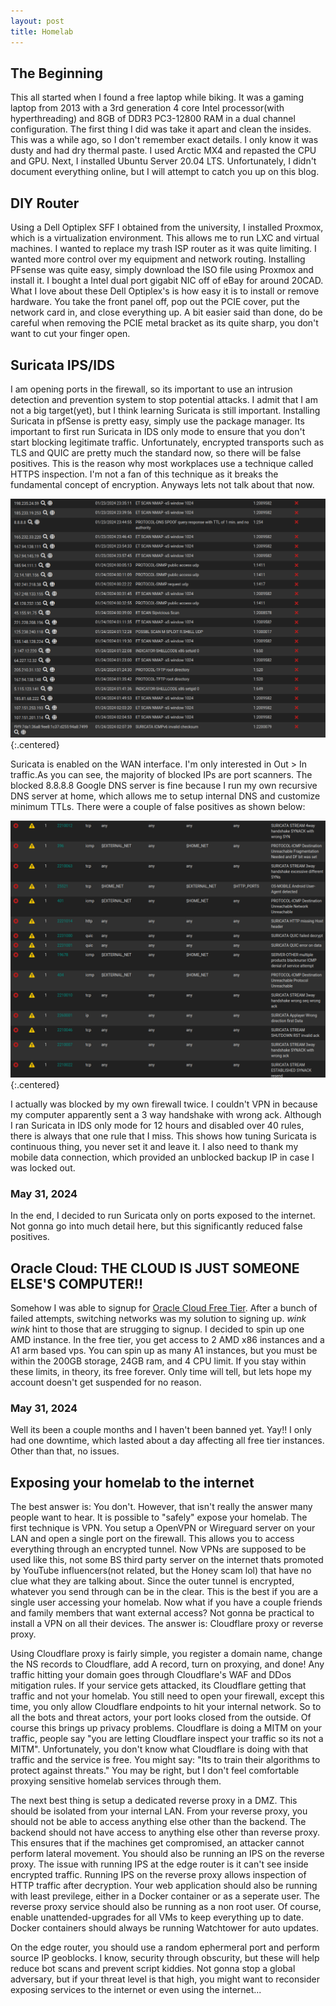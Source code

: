 ```yaml
---
layout: post
title: Homelab
---
```


## The Beginning
This all started when I found a free laptop while biking. It was a gaming laptop from 2013 with a 3rd generation 4 core Intel processor(with hyperthreading) and 8GB of DDR3 PC3-12800 RAM in a dual channel configuration. The first thing I did was take it apart and clean the insides. This was a while ago, so I don't remember exact details. I only know it was dusty and had dry thermal paste. I used Arctic MX4 and repasted the CPU and GPU. Next, I installed Ubuntu Server 20.04 LTS. Unfortunately, I didn't document everything online, but I will attempt to catch you up on this blog.

## DIY Router
Using a Dell Optiplex SFF I obtained from the university, I installed Proxmox, which is a virtualization environment. This allows me to run LXC and virtual machines. I wanted to replace my trash ISP router as it was quite limiting. I wanted more control over my equipment and network routing. Installing PFsense was quite easy, simply download the ISO file using Proxmox and install it. I bought a Intel dual port gigabit NIC off of eBay for around 20CAD. What I love about these Dell Optiplex's is how easy it is to install or remove hardware. You take the front panel off, pop out the PCIE cover, put the network card in, and close everything up. A bit easier said than done, do be careful when removing the PCIE metal bracket as its quite sharp, you don't want to cut your finger open.

## Suricata IPS/IDS

I am opening ports in the firewall, so its important to use an intrusion detection and prevention system to stop potential attacks. I admit that I am not a big target(yet), but I think learning Suricata is still important. Installing Suricata in pfSense is pretty easy, simply use the package manager. Its important to first run Suricata in IDS only mode to ensure that you don't start blocking legitimate traffic. Unfortunately, encrypted transports such as TLS and QUIC are pretty much the standard now, so there will be false positives. This is the reason why most workplaces use a technique called HTTPS inspection. I'm not a fan of this technique as it breaks the fundamental concept of encryption. Anyways lets not talk about that now.

![Suricata Blocked Page](/images/suricata_blocked.png){:.centered}

Suricata is enabled on the WAN interface. I'm only interested in Out > In traffic.As you can see, the majority of blocked IPs are port scanners. The blocked 8.8.8.8 Google DNS server is fine because I run my own recursive DNS server at home, which allows me to setup internal DNS and customize minimum TTLs. There were a couple of false positives as shown below:

![Suricata Disabled Rules](/images/suricata_disabled_rules.png){:.centered}

I actually was blocked by my own firewall twice. I couldn't VPN in because my computer apparently sent a 3 way handshake with wrong ack. Although I ran Suricata in IDS only mode for 12 hours and disabled over 40 rules, there is always that one rule that I miss. This shows how tuning Suricata is continuous thing, you never set it and leave it. I also need to thank my mobile data connection, which provided an unblocked backup IP in case I was locked out.

### May 31, 2024
In the end, I decided to run Suricata only on ports exposed to the internet. Not gonna go into much detail here, but this significantly reduced false positives.

## Oracle Cloud: THE CLOUD IS JUST SOMEONE ELSE'S COMPUTER!!
Somehow I was able to signup for [Oracle Cloud Free Tier](https://cloud.oracle.com/free). After a bunch of failed attempts, switching networks was my solution to signing up. *wink wink* hint to those that are strugging to signup. I decided to spin up one AMD instance. In the free tier, you get access to 2 AMD x86 instances and a A1 arm based vps. You can spin up as many A1 instances, but you must be within the 200GB storage, 24GB ram, and 4 CPU limit. If you stay within these limits, in theory, its free forever. Only time will tell, but lets hope my account doesn't get suspended for no reason.

### May 31, 2024
Well its been a couple months and I haven't been banned yet. Yay!! I only had one downtime, which lasted about a day affecting all free tier instances. Other than that, no issues.

## Exposing your homelab to the internet
The best answer is: You don't. However, that isn't really the answer many people want to hear. It is possible to "safely" expose your homelab. The first technique is VPN. You setup a OpenVPN or Wireguard server on your LAN and open a single port on the firewall. This allows you to access everything through an encrypted tunnel. Now VPNs are supposed to be used like this, not some BS third party server on the internet thats promoted by YouTube influencers(not related, but the Honey scam lol) that have no clue what they are talking about. Since the outer tunnel is encrypted, whatever you send through can be in the clear. This is the best if you are a single user accessing your homelab. Now what if you have a couple friends and family members that want external access? Not gonna be practical to install a VPN on all their devices. The answer is: Cloudflare proxy or reverse proxy.

Using Cloudflare proxy is fairly simple, you register a domain name, change the NS records to Cloudflare, add A record, turn on proxying, and done! Any traffic hitting your domain goes through Cloudflare's WAF and DDos mitigation rules. If your service gets attacked, its Cloudflare getting that traffic and not your homelab. You still need to open your firewall, except this time, you only allow Cloudflare endpoints to hit your internal network. So to all the bots and threat actors, your port looks closed from the outside. Of course this brings up privacy problems. Cloudflare is doing a MITM on your traffic, people say "you are letting Cloudflare inspect your traffic so its not a MITM". Unfortunately, you don't know what Cloudflare is doing with that traffic and the service is free. You might say: "Its to train their algorithms to protect against threats." You may be right, but I don't feel comfortable proxying sensitive homelab services through them.

The next best thing is setup a dedicated reverse proxy in a DMZ. This should be isolated from your internal LAN. From your reverse proxy, you should not be able to access anything else other than the backend. The backend should not have access to anything else other than reverse proxy. This ensures that if the machines get compromised, an attacker cannot perform lateral movement. You should also be running an IPS on the reverse proxy. The issue with running IPS at the edge router is it can't see inside encrypted traffic. Running IPS on the reverse proxy allows inspection of HTTP traffic after decryption. Your web application should also be running with least previlege, either in a Docker container or as a seperate user. The reverse proxy service should also be running as a non root user. Of course, enable unattended-upgrades for all VMs to keep everything up to date. Docker containers should always be running Watchtower for auto updates.

On the edge router, you should use a random ephermeral port and perform source IP geoblocks. I know, security through obscurity, but these will help reduce bot scans and prevent script kiddies. Not gonna stop a global adversary, but if your threat level is that high, you might want to reconsider exposing services to the internet or even using the internet...